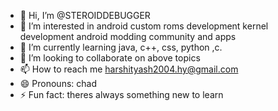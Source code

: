 - 👋 Hi, I’m @STEROIDDEBUGGER
- 👀 I’m interested in android custom roms development kernel development android modding community and apps
- 🌱 I’m currently learning java, c++, css, python ,c.
- 💞️ I’m looking to collaborate on above topics 
- 📫 How to reach me harshityash2004.hy@gmail.com
- 😄 Pronouns: chad
- ⚡ Fun fact: theres always something new to learn
<!---
STEROIDDEBUGGER/STEROIDDEBUGGER is a ✨ special ✨ repository because its `README.md` (this file) appears on your GitHub profile.
You can click the Preview link to take a look at your changes.
--->

